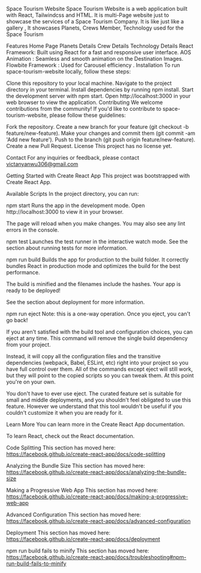 Space Tourism Website 
Space Tourism Website is a web application built with React, Tailwindcss and HTML. It is multi-Page website just to showcase the services of a Space Tourism Company.
 It is like just like a gallery , It showcases Planets, Crews Member, Technology used for the Space Tourism   

Features
Home Page
Planets Details
Crew Details
Technology Details
React Framework: Built using React for a fast and responsive user interface.
AOS Animation : Seamless and smooth animation on the Destination Images. 
Flowbite Framework : Used for Carousel efficiency .
Installation
To run space-tourism-website locally, follow these steps:

Clone this repository to your local machine.
Navigate to the project directory in your terminal.
Install dependencies by running npm install.
Start the development server with npm start.
Open http://localhost:3000 in your web browser to view the application.
Contributing
We welcome contributions from the community! If you'd like to contribute to space-tourism-website, please follow these guidelines:

Fork the repository.
Create a new branch for your feature (git checkout -b feature/new-feature).
Make your changes and commit them (git commit -am 'Add new feature').
Push to the branch (git push origin feature/new-feature).
Create a new Pull Request.
License
This project has no license yet.

Contact
For any inquiries or feedback, please contact victanyanwu306@gmail.com

Getting Started with Create React App
This project was bootstrapped with Create React App.

Available Scripts
In the project directory, you can run:

npm start
Runs the app in the development mode.
Open http://localhost:3000 to view it in your browser.

The page will reload when you make changes.
You may also see any lint errors in the console.

npm test
Launches the test runner in the interactive watch mode.
See the section about running tests for more information.

npm run build
Builds the app for production to the build folder.
It correctly bundles React in production mode and optimizes the build for the best performance.

The build is minified and the filenames include the hashes.
Your app is ready to be deployed!

See the section about deployment for more information.

npm run eject
Note: this is a one-way operation. Once you eject, you can't go back!

If you aren't satisfied with the build tool and configuration choices, you can eject at any time. This command will remove the single build dependency from your project.

Instead, it will copy all the configuration files and the transitive dependencies (webpack, Babel, ESLint, etc) right into your project so you have full control over them. All of the commands except eject will still work, but they will point to the copied scripts so you can tweak them. At this point you're on your own.

You don't have to ever use eject. The curated feature set is suitable for small and middle deployments, and you shouldn't feel obligated to use this feature. However we understand that this tool wouldn't be useful if you couldn't customize it when you are ready for it.

Learn More
You can learn more in the Create React App documentation.

To learn React, check out the React documentation.

Code Splitting
This section has moved here: https://facebook.github.io/create-react-app/docs/code-splitting

Analyzing the Bundle Size
This section has moved here: https://facebook.github.io/create-react-app/docs/analyzing-the-bundle-size

Making a Progressive Web App
This section has moved here: https://facebook.github.io/create-react-app/docs/making-a-progressive-web-app

Advanced Configuration
This section has moved here: https://facebook.github.io/create-react-app/docs/advanced-configuration

Deployment
This section has moved here: https://facebook.github.io/create-react-app/docs/deployment

npm run build fails to minify
This section has moved here: https://facebook.github.io/create-react-app/docs/troubleshooting#npm-run-build-fails-to-minify
